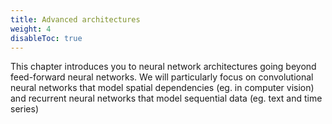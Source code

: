 ```yaml
---
title: Advanced architectures
weight: 4
disableToc: true
---
```


This chapter introduces you to neural network architectures going beyond feed-forward neural networks. We will particularly focus on convolutional neural networks that model spatial dependencies (eg. in computer vision) and recurrent neural networks that model sequential data (eg. text and time series)
